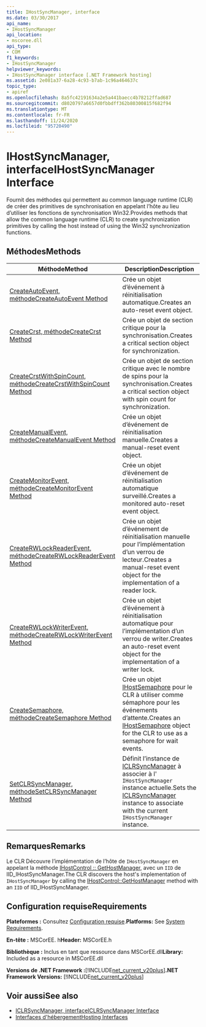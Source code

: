 ```yaml
---
title: IHostSyncManager, interface
ms.date: 03/30/2017
api_name:
- IHostSyncManager
api_location:
- mscoree.dll
api_type:
- COM
f1_keywords:
- IHostSyncManager
helpviewer_keywords:
- IHostSyncManager interface [.NET Framework hosting]
ms.assetid: 2e081a37-6a28-4c93-b7ab-1c96a464637c
topic_type:
- apiref
ms.openlocfilehash: 8a5fc42191634a2e5a441baecc4b78212ffad687
ms.sourcegitcommit: d8020797a6657d0fbbdff362b80300815f682f94
ms.translationtype: MT
ms.contentlocale: fr-FR
ms.lasthandoff: 11/24/2020
ms.locfileid: "95720490"
---
```

# <a name="ihostsyncmanager-interface"></a><span data-ttu-id="ccc6c-102">IHostSyncManager, interface</span><span class="sxs-lookup"><span data-stu-id="ccc6c-102">IHostSyncManager Interface</span></span>

<span data-ttu-id="ccc6c-103">Fournit des méthodes qui permettent au common language runtime (CLR) de créer des primitives de synchronisation en appelant l’hôte au lieu d’utiliser les fonctions de synchronisation Win32.</span><span class="sxs-lookup"><span data-stu-id="ccc6c-103">Provides methods that allow the common language runtime (CLR) to create synchronization primitives by calling the host instead of using the Win32 synchronization functions.</span></span>  
  
## <a name="methods"></a><span data-ttu-id="ccc6c-104">Méthodes</span><span class="sxs-lookup"><span data-stu-id="ccc6c-104">Methods</span></span>  
  
|<span data-ttu-id="ccc6c-105">Méthode</span><span class="sxs-lookup"><span data-stu-id="ccc6c-105">Method</span></span>|<span data-ttu-id="ccc6c-106">Description</span><span class="sxs-lookup"><span data-stu-id="ccc6c-106">Description</span></span>|  
|------------|-----------------|  
|[<span data-ttu-id="ccc6c-107">CreateAutoEvent, méthode</span><span class="sxs-lookup"><span data-stu-id="ccc6c-107">CreateAutoEvent Method</span></span>](ihostsyncmanager-createautoevent-method.md)|<span data-ttu-id="ccc6c-108">Crée un objet d’événement à réinitialisation automatique.</span><span class="sxs-lookup"><span data-stu-id="ccc6c-108">Creates an auto-reset event object.</span></span>|  
|[<span data-ttu-id="ccc6c-109">CreateCrst, méthode</span><span class="sxs-lookup"><span data-stu-id="ccc6c-109">CreateCrst Method</span></span>](ihostsyncmanager-createcrst-method.md)|<span data-ttu-id="ccc6c-110">Crée un objet de section critique pour la synchronisation.</span><span class="sxs-lookup"><span data-stu-id="ccc6c-110">Creates a critical section object for synchronization.</span></span>|  
|[<span data-ttu-id="ccc6c-111">CreateCrstWithSpinCount, méthode</span><span class="sxs-lookup"><span data-stu-id="ccc6c-111">CreateCrstWithSpinCount Method</span></span>](ihostsyncmanager-createcrstwithspincount-method.md)|<span data-ttu-id="ccc6c-112">Crée un objet de section critique avec le nombre de spins pour la synchronisation.</span><span class="sxs-lookup"><span data-stu-id="ccc6c-112">Creates a critical section object with spin count for synchronization.</span></span>|  
|[<span data-ttu-id="ccc6c-113">CreateManualEvent, méthode</span><span class="sxs-lookup"><span data-stu-id="ccc6c-113">CreateManualEvent Method</span></span>](ihostsyncmanager-createmanualevent-method.md)|<span data-ttu-id="ccc6c-114">Crée un objet d’événement de réinitialisation manuelle.</span><span class="sxs-lookup"><span data-stu-id="ccc6c-114">Creates a manual-reset event object.</span></span>|  
|[<span data-ttu-id="ccc6c-115">CreateMonitorEvent, méthode</span><span class="sxs-lookup"><span data-stu-id="ccc6c-115">CreateMonitorEvent Method</span></span>](ihostsyncmanager-createmonitorevent-method.md)|<span data-ttu-id="ccc6c-116">Crée un objet d’événement de réinitialisation automatique surveillé.</span><span class="sxs-lookup"><span data-stu-id="ccc6c-116">Creates a monitored auto-reset event object.</span></span>|  
|[<span data-ttu-id="ccc6c-117">CreateRWLockReaderEvent, méthode</span><span class="sxs-lookup"><span data-stu-id="ccc6c-117">CreateRWLockReaderEvent Method</span></span>](ihostsyncmanager-createrwlockreaderevent-method.md)|<span data-ttu-id="ccc6c-118">Crée un objet d’événement de réinitialisation manuelle pour l’implémentation d’un verrou de lecteur.</span><span class="sxs-lookup"><span data-stu-id="ccc6c-118">Creates a manual-reset event object for the implementation of a reader lock.</span></span>|  
|[<span data-ttu-id="ccc6c-119">CreateRWLockWriterEvent, méthode</span><span class="sxs-lookup"><span data-stu-id="ccc6c-119">CreateRWLockWriterEvent Method</span></span>](ihostsyncmanager-createrwlockwriterevent-method.md)|<span data-ttu-id="ccc6c-120">Crée un objet d’événement à réinitialisation automatique pour l’implémentation d’un verrou de writer.</span><span class="sxs-lookup"><span data-stu-id="ccc6c-120">Creates an auto-reset event object for the implementation of a writer lock.</span></span>|  
|[<span data-ttu-id="ccc6c-121">CreateSemaphore, méthode</span><span class="sxs-lookup"><span data-stu-id="ccc6c-121">CreateSemaphore Method</span></span>](ihostsyncmanager-createsemaphore-method.md)|<span data-ttu-id="ccc6c-122">Crée un objet [IHostSemaphore](ihostsemaphore-interface.md) pour le CLR à utiliser comme sémaphore pour les événements d’attente.</span><span class="sxs-lookup"><span data-stu-id="ccc6c-122">Creates an [IHostSemaphore](ihostsemaphore-interface.md) object for the CLR to use as a semaphore for wait events.</span></span>|  
|[<span data-ttu-id="ccc6c-123">SetCLRSyncManager, méthode</span><span class="sxs-lookup"><span data-stu-id="ccc6c-123">SetCLRSyncManager Method</span></span>](ihostsyncmanager-setclrsyncmanager-method.md)|<span data-ttu-id="ccc6c-124">Définit l’instance de [ICLRSyncManager](iclrsyncmanager-interface.md) à associer à l' `IHostSyncManager` instance actuelle.</span><span class="sxs-lookup"><span data-stu-id="ccc6c-124">Sets the [ICLRSyncManager](iclrsyncmanager-interface.md) instance to associate with the current `IHostSyncManager` instance.</span></span>|  
  
## <a name="remarks"></a><span data-ttu-id="ccc6c-125">Remarques</span><span class="sxs-lookup"><span data-stu-id="ccc6c-125">Remarks</span></span>  

 <span data-ttu-id="ccc6c-126">Le CLR Découvre l’implémentation de l’hôte de `IHostSyncManager` en appelant la méthode [IHostControl :: GetHostManager,](ihostcontrol-gethostmanager-method.md) avec un `IID` de IID_IHostSyncManager.</span><span class="sxs-lookup"><span data-stu-id="ccc6c-126">The CLR discovers the host's implementation of `IHostSyncManager` by calling the [IHostControl::GetHostManager](ihostcontrol-gethostmanager-method.md) method with an `IID` of IID_IHostSyncManager.</span></span>  
  
## <a name="requirements"></a><span data-ttu-id="ccc6c-127">Configuration requise</span><span class="sxs-lookup"><span data-stu-id="ccc6c-127">Requirements</span></span>  

 <span data-ttu-id="ccc6c-128">**Plateformes :** Consultez [Configuration requise](../../get-started/system-requirements.md).</span><span class="sxs-lookup"><span data-stu-id="ccc6c-128">**Platforms:** See [System Requirements](../../get-started/system-requirements.md).</span></span>  
  
 <span data-ttu-id="ccc6c-129">**En-tête :** MSCorEE. h</span><span class="sxs-lookup"><span data-stu-id="ccc6c-129">**Header:** MSCorEE.h</span></span>  
  
 <span data-ttu-id="ccc6c-130">**Bibliothèque :** Inclus en tant que ressource dans MSCorEE.dll</span><span class="sxs-lookup"><span data-stu-id="ccc6c-130">**Library:** Included as a resource in MSCorEE.dll</span></span>  
  
 <span data-ttu-id="ccc6c-131">**Versions de .NET Framework :**[!INCLUDE[net_current_v20plus](../../../../includes/net-current-v20plus-md.md)]</span><span class="sxs-lookup"><span data-stu-id="ccc6c-131">**.NET Framework Versions:** [!INCLUDE[net_current_v20plus](../../../../includes/net-current-v20plus-md.md)]</span></span>  
  
## <a name="see-also"></a><span data-ttu-id="ccc6c-132">Voir aussi</span><span class="sxs-lookup"><span data-stu-id="ccc6c-132">See also</span></span>

- [<span data-ttu-id="ccc6c-133">ICLRSyncManager, interface</span><span class="sxs-lookup"><span data-stu-id="ccc6c-133">ICLRSyncManager Interface</span></span>](iclrsyncmanager-interface.md)
- [<span data-ttu-id="ccc6c-134">Interfaces d'hébergement</span><span class="sxs-lookup"><span data-stu-id="ccc6c-134">Hosting Interfaces</span></span>](hosting-interfaces.md)

